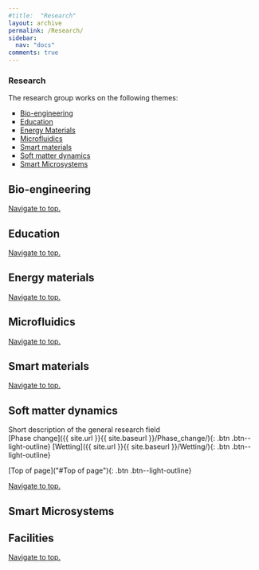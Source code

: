 ```yaml
---
#title:  "Research"
layout: archive
permalink: /Research/
sidebar:
  nav: "docs"
comments: true
---
```

### Research <a id="Top of page">
  The research group works on the following themes:<br>
  <ul type="square">
    <li><a href="#Bioengineering">Bio-engineering</a> <br> </li>
  <li><a href="#Education">Education</a> <br></li>
  <li><a href="#Energy Materials">Energy Materials</a> <br></li>
  <li><a href="#Microfluidics">Microfluidics</a> <br></li>
  <li><a href="#Smart Materials">Smart materials</a> <br></li>
  <li><a href="#Soft matter">Soft matter dynamics</a> <br></li>
  <li><a href="#Smart Microsystems">Smart Microsystems</a> <br></li>
  </ul>

## Bio-engineering <a id="Bioengineering"> 
  <a href="#Top of page">Navigate to top.</a>

## Education <a id="Education">
  <a href="#Top of page">Navigate to top.</a>

## Energy materials <a id="Energy Materials">
  <a href="#Top of page">Navigate to top.</a>

## Microfluidics <a id="Microfluidics">
  <a href="#Top of page">Navigate to top.</a>

## Smart materials <a id="Smart Materials">
  <a href="#Top of page">Navigate to top.</a>

## Soft matter dynamics <a id="Soft matter">
Short description of the general research field<br>
[Phase change]({{ site.url }}{{ site.baseurl }}/Phase_change/){: .btn .btn--light-outline}
[Wetting]({{ site.url }}{{ site.baseurl }}/Wetting/){: .btn .btn--light-outline}

[Top of page]("#Top of page"){: .btn .btn--light-outline}
  
  <a href="#Top of page">Navigate to top.</a>

## Smart Microsystems <a id="Smart Microsystems">

## Facilities
  
<a href="#Top of page">Navigate to top.</a>
